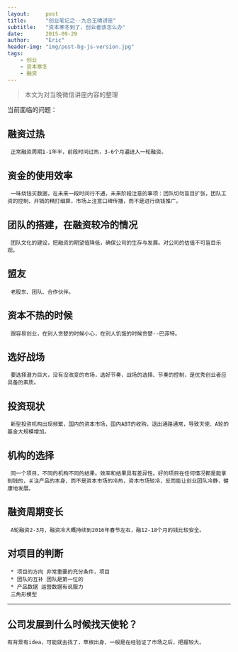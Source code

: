 ```yaml
---
layout:     post
title:      "创业笔记之--九合王啸讲座"
subtitle:   "资本寒冬到了，创业者该怎么办"
date:       2015-09-29
author:     "Eric"
header-img: "img/post-bg-js-version.jpg"
tags:
    - 创业
    - 资本寒冬
    - 融资
---
```

> 本文为对当晚微信讲座内容的整理

当前面临的问题：

## 融资过热
     正常融资周期1-1年半，前段时间过热，3-6个月遍进入一轮融资。

## 资金的使用效率
     一味烧钱买数据，在未来一段时间行不通，未来阶段注意的事项：团队切勿盲目扩张，团队工资的控制、开销的精打细算，市场上注意口碑传播，而不是进行烧钱推广。

## 团队的搭建，在融资较冷的情况
     团队文化的建设，把融资的期望值降低，确保公司的生存与发展。对公司的估值不可盲目乐观。

## 盟友
     老股东、团队、合作伙伴。

## 资本不热的时候
     跟容易创业，在别人贪婪的时候小心，在别人饥饿的时候贪婪--巴菲特。

## 选好战场
     要选择潜力巨大，没有没改变的市场，选好节奏，战场的选择、节奏的控制，是优秀创业者应具备的素质。

## 投资现状
     新型投资机构出现频繁，国内的资本市场，国内ABT的收购，退出通路通常，导致天使、A轮的基金大规模增加。

## 机构的选择
     同一个项目，不同的机构不同的结果。效率和结果具有差异性。好的项目在任何情况都是能拿到钱的，关注产品的本身，而不是资本市场的冷热，资本市场较冷，反而能让创业团队冷静，健康地发展。

## 融资周期变长
     A轮融资2-3月，融资冷大概持续到2016年春节左右，融12-18个月的钱比较安全。

## 对项目的判断
     * 项目的方向 非常重要的充分条件，项目
     * 团队的互补 团队是第一位的
     * 产品数据 运营数据有说服力
     三角形模型
***
## 公司发展到什么时候找天使轮？
    有背景有idea，可能就去找了，草根出身，一般是在经验证了市场之后，把握较大。
